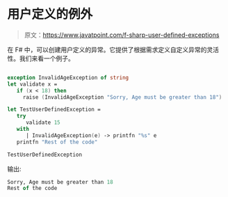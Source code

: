 # 用户定义的例外

> 原文：<https://www.javatpoint.com/f-sharp-user-defined-exceptions>

在 F# 中，可以创建用户定义的异常。它提供了根据需求定义自定义异常的灵活性。我们来看一个例子。

```fs

exception InvalidAgeException of string
let validate x = 
   if (x < 18) then 
     raise (InvalidAgeException "Sorry, Age must be greater than 18")

let TestUserDefinedException =
   try 
      validate 15
   with 
      | InvalidAgeException(e) -> printfn "%s" e
   printfn "Rest of the code"

TestUserDefinedException

```

输出:

```fs
Sorry, Age must be greater than 18
Rest of the code

```